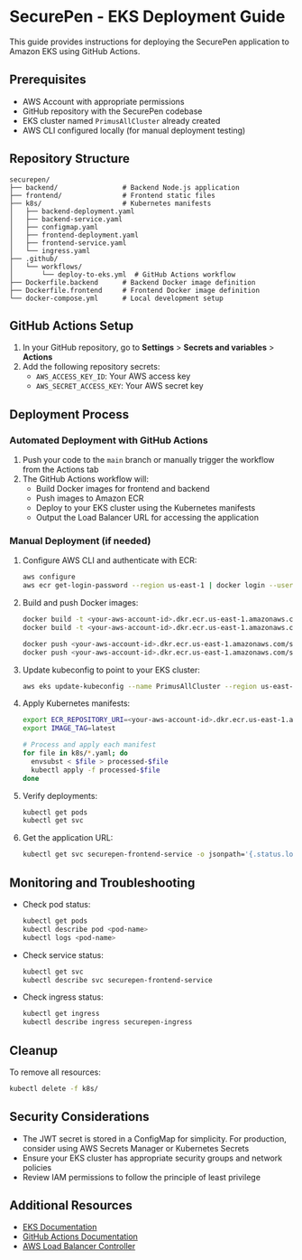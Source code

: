 # SecurePen - EKS Deployment Guide

This guide provides instructions for deploying the SecurePen application to Amazon EKS using GitHub Actions.

## Prerequisites

- AWS Account with appropriate permissions
- GitHub repository with the SecurePen codebase
- EKS cluster named `PrimusAllCluster` already created
- AWS CLI configured locally (for manual deployment testing)

## Repository Structure

```
securepen/
├── backend/                # Backend Node.js application
├── frontend/               # Frontend static files
├── k8s/                    # Kubernetes manifests
│   ├── backend-deployment.yaml
│   ├── backend-service.yaml
│   ├── configmap.yaml
│   ├── frontend-deployment.yaml
│   ├── frontend-service.yaml
│   └── ingress.yaml
├── .github/
│   └── workflows/
│       └── deploy-to-eks.yml  # GitHub Actions workflow
├── Dockerfile.backend      # Backend Docker image definition
├── Dockerfile.frontend     # Frontend Docker image definition
└── docker-compose.yml      # Local development setup
```

## GitHub Actions Setup

1. In your GitHub repository, go to **Settings** > **Secrets and variables** > **Actions**
2. Add the following repository secrets:
   - `AWS_ACCESS_KEY_ID`: Your AWS access key
   - `AWS_SECRET_ACCESS_KEY`: Your AWS secret key

## Deployment Process

### Automated Deployment with GitHub Actions

1. Push your code to the `main` branch or manually trigger the workflow from the Actions tab
2. The GitHub Actions workflow will:
   - Build Docker images for frontend and backend
   - Push images to Amazon ECR
   - Deploy to your EKS cluster using the Kubernetes manifests
   - Output the Load Balancer URL for accessing the application

### Manual Deployment (if needed)

1. Configure AWS CLI and authenticate with ECR:
   ```bash
   aws configure
   aws ecr get-login-password --region us-east-1 | docker login --username AWS --password-stdin <your-aws-account-id>.dkr.ecr.us-east-1.amazonaws.com
   ```

2. Build and push Docker images:
   ```bash
   docker build -t <your-aws-account-id>.dkr.ecr.us-east-1.amazonaws.com/securepen:backend-latest -f Dockerfile.backend .
   docker build -t <your-aws-account-id>.dkr.ecr.us-east-1.amazonaws.com/securepen:frontend-latest -f Dockerfile.frontend .
   
   docker push <your-aws-account-id>.dkr.ecr.us-east-1.amazonaws.com/securepen:backend-latest
   docker push <your-aws-account-id>.dkr.ecr.us-east-1.amazonaws.com/securepen:frontend-latest
   ```

3. Update kubeconfig to point to your EKS cluster:
   ```bash
   aws eks update-kubeconfig --name PrimusAllCluster --region us-east-1
   ```

4. Apply Kubernetes manifests:
   ```bash
   export ECR_REPOSITORY_URI=<your-aws-account-id>.dkr.ecr.us-east-1.amazonaws.com/securepen
   export IMAGE_TAG=latest
   
   # Process and apply each manifest
   for file in k8s/*.yaml; do
     envsubst < $file > processed-$file
     kubectl apply -f processed-$file
   done
   ```

5. Verify deployments:
   ```bash
   kubectl get pods
   kubectl get svc
   ```

6. Get the application URL:
   ```bash
   kubectl get svc securepen-frontend-service -o jsonpath='{.status.loadBalancer.ingress[0].hostname}'
   ```

## Monitoring and Troubleshooting

- Check pod status:
  ```bash
  kubectl get pods
  kubectl describe pod <pod-name>
  kubectl logs <pod-name>
  ```

- Check service status:
  ```bash
  kubectl get svc
  kubectl describe svc securepen-frontend-service
  ```

- Check ingress status:
  ```bash
  kubectl get ingress
  kubectl describe ingress securepen-ingress
  ```

## Cleanup

To remove all resources:
```bash
kubectl delete -f k8s/
```

## Security Considerations

- The JWT secret is stored in a ConfigMap for simplicity. For production, consider using AWS Secrets Manager or Kubernetes Secrets
- Ensure your EKS cluster has appropriate security groups and network policies
- Review IAM permissions to follow the principle of least privilege

## Additional Resources

- [EKS Documentation](https://docs.aws.amazon.com/eks/latest/userguide/what-is-eks.html)
- [GitHub Actions Documentation](https://docs.github.com/en/actions)
- [AWS Load Balancer Controller](https://kubernetes-sigs.github.io/aws-load-balancer-controller/latest/)
